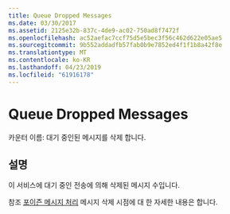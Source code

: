 ```yaml
---
title: Queue Dropped Messages
ms.date: 03/30/2017
ms.assetid: 2125e32b-837c-4de9-ac02-750ad8f7472f
ms.openlocfilehash: ac52aefac7ccf75d5e5bec3f56c462d622e05ae5
ms.sourcegitcommit: 9b552addadfb57fab0b9e7852ed4f1f1b8a42f8e
ms.translationtype: MT
ms.contentlocale: ko-KR
ms.lasthandoff: 04/23/2019
ms.locfileid: "61916178"
---
```

# <a name="queue-dropped-messages"></a>Queue Dropped Messages
카운터 이름: 대기 중인된 메시지를 삭제 합니다.  
  
## <a name="description"></a>설명  
 이 서비스에 대기 중인 전송에 의해 삭제된 메시지 수입니다.  
  
 참조 [포이즌 메시지 처리](https://go.microsoft.com/fwlink/?LinkId=96233) 메시지 삭제 시점에 대 한 자세한 내용은 합니다.
